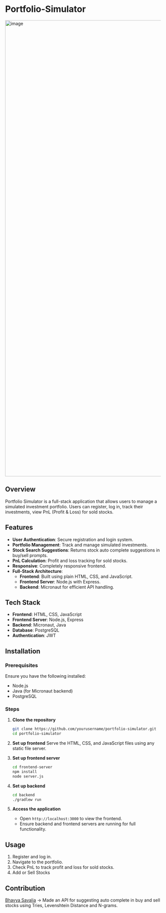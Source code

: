 # Portfolio-Simulator

<img width="1470" alt="image" src="https://github.com/user-attachments/assets/ec189e6b-9536-40b2-8b76-328c14c9a3f0" />


## Overview
Portfolio Simulator is a full-stack application that allows users to manage a simulated investment portfolio. Users can register, log in, track their investments, view PnL (Profit & Loss) for sold stocks.

## Features
- **User Authentication**: Secure registration and login system.
- **Portfolio Management**: Track and manage simulated investments.
- **Stock Search Suggestions**: Returns stock auto complete suggestions in buy/sell prompts.
- **PnL Calculation**: Profit and loss tracking for sold stocks.
- **Responsive**: Completely responsive frontend.
- **Full-Stack Architecture**:
  - **Frontend**: Built using plain HTML, CSS, and JavaScript.
  - **Frontend Server**: Node.js with Express.
  - **Backend**: Micronaut for efficient API handling.

## Tech Stack
- **Frontend**: HTML, CSS, JavaScript
- **Frontend Server**: Node.js, Express
- **Backend**: Micronaut, Java
- **Database**: PostgreSQL
- **Authentication**: JWT

## Installation

### Prerequisites
Ensure you have the following installed:
- Node.js
- Java (for Micronaut backend)
- PostgreSQL

### Steps
1. **Clone the repository**
   ```sh
   git clone https://github.com/yourusername/portfolio-simulator.git
   cd portfolio-simulator
   ```

2. **Set up frontend**
   Serve the HTML, CSS, and JavaScript files using any static file server.

3. **Set up frontend server**
   ```sh
   cd frontend-server
   npm install
   node server.js
   ```

4. **Set up backend**
   ```sh
   cd backend
   ./gradlew run
   ```

5. **Access the application**
   - Open `http://localhost:3000` to view the frontend.
   - Ensure backend and frontend servers are running for full functionality.

## Usage
1. Register and log in.
2. Navigate to the portfolio.
3. Check PnL to track profit and loss for sold stocks.
4. Add or Sell Stocks

## Contribution
<a href="https://github.com/maverick-1729"> Bhavya Savalia</a> -> Made an API for suggesting auto complete in buy and sell stocks using Tries, Levenshtein Distance and N-grams.

